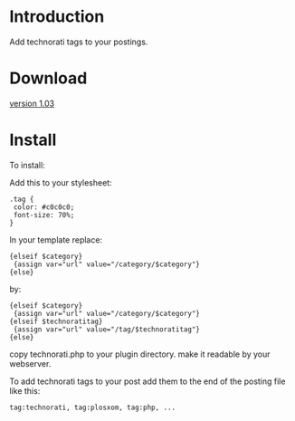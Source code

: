 # Introduction #

Add technorati tags to your postings.

# Download #

[version 1.03](http://plosxom.googlecode.com/files/technorati-1.03.zip)

# Install #

To install:

Add this to your stylesheet:

```
.tag {
 color: #c0c0c0;
 font-size: 70%;
}
```

In your template replace:

```
{elseif $category}
 {assign var="url" value="/category/$category"}
{else}
```

by:

```
{elseif $category}
 {assign var="url" value="/category/$category"}
{elseif $technoratitag}
 {assign var="url" value="/tag/$technoratitag"}
{else}
```

copy technorati.php to your plugin directory.
make it readable by your webserver.

To add technorati tags to your post add them to the
end of the posting file like this:

```
tag:technorati, tag:plosxom, tag:php, ...
```
